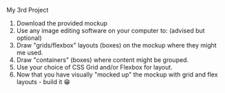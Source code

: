 My 3rd Project

1. Download the provided mockup
2. Use any image editing software on your computer to: (advised but optional)
3. Draw "grids/flexbox" layouts (boxes) on the mockup where they might me used.
4. Draw "containers" (boxes) where content might be grouped.
5. Use your choice of CSS Grid and/or Flexbox for layout.
6. Now that you have visually "mocked up" the mockup with grid and flex layouts - build it 😁
